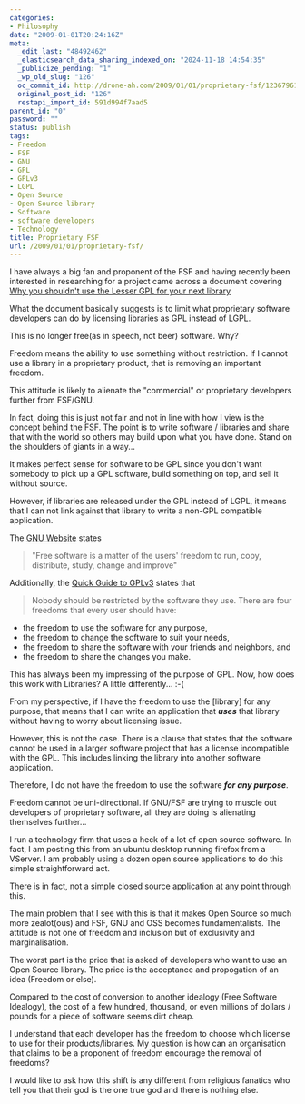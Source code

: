 ```yaml
---
categories:
- Philosophy
date: "2009-01-01T20:24:16Z"
meta:
  _edit_last: "48492462"
  _elasticsearch_data_sharing_indexed_on: "2024-11-18 14:54:35"
  _publicize_pending: "1"
  _wp_old_slug: "126"
  oc_commit_id: http://drone-ah.com/2009/01/01/proprietary-fsf/1236796134
  original_post_id: "126"
  restapi_import_id: 591d994f7aad5
parent_id: "0"
password: ""
status: publish
tags:
- Freedom
- FSF
- GNU
- GPL
- GPLv3
- LGPL
- Open Source
- Open Source library
- Software
- software developers
- Technology
title: Proprietary FSF
url: /2009/01/01/proprietary-fsf/
---
```


I have always a big fan and proponent of the FSF and having recently been
interested in researching for a project came across a document covering
[Why you shouldn\'t use the Lesser GPL for your next library](http://www.gnu.org/licenses/why-not-lgpl.html "Why Not LGPL")

What the document basically suggests is to limit what proprietary software
developers can do by licensing libraries as GPL instead of LGPL.

This is no longer free(as in speech, not beer) software. Why?

Freedom means the ability to use something without restriction. If I cannot use
a library in a proprietary product, that is removing an important freedom.

This attitude is likely to alienate the \"commercial\" or proprietary developers
further from FSF/GNU.

<!--more-->

In fact, doing this is just not fair and not in line with how I view is the
concept behind the FSF. The point is to write software / libraries and share
that with the world so others may build upon what you have done. Stand on the
shoulders of giants in a way\...

It makes perfect sense for software to be GPL since you don\'t want somebody to
pick up a GPL software, build something on top, and sell it without source.

However, if libraries are released under the GPL instead of LGPL, it means that
I can not link against that library to write a non-GPL compatible application.

The [GNU Website](http://www.gnu.org/ "The GNU Operating Sytem") states

> \"Free software is a matter of the users\' freedom to run, copy, distribute,
> study, change and improve\"

Additionally, the
[Quick Guide to GPLv3](http://www.gnu.org/licenses/quick-guide-gplv3.html "A Quick Guide To GPLv3")
states that

> Nobody should be restricted by the software they use. There are four freedoms
> that every user should have:

- the freedom to use the software for any purpose,
- the freedom to change the software to suit your needs,
- the freedom to share the software with your friends and neighbors, and
- the freedom to share the changes you make.

This has always been my impressing of the purpose of GPL. Now, how does this
work with Libraries? A little differently\... :-(

From my perspective, if I have the freedom to use the \[library\] for any
purpose, that means that I can write an application that **_uses_** that library
without having to worry about licensing issue.

However, this is not the case. There is a clause that states that the software
cannot be used in a larger software project that has a license incompatible with
the GPL. This includes linking the library into another software application.

Therefore, I do not have the freedom to use the software **_for any purpose_**.

Freedom cannot be uni-directional. If GNU/FSF are trying to muscle out
developers of proprietary software, all they are doing is alienating themselves
further\...

I run a technology firm that uses a heck of a lot of open source software. In
fact, I am posting this from an ubuntu desktop running firefox from a VServer. I
am probably using a dozen open source applications to do this simple
straightforward act.

There is in fact, not a simple closed source application at any point through
this.

The main problem that I see with this is that it makes Open Source so much more
zealot(ous) and FSF, GNU and OSS becomes fundamentalists. The attitude is not
one of freedom and inclusion but of exclusivity and marginalisation.

The worst part is the price that is asked of developers who want to use an Open
Source library. The price is the acceptance and propogation of an idea (Freedom
or else).

Compared to the cost of conversion to another idealogy (Free Software Idealogy),
the cost of a few hundred, thousand, or even millions of dollars / pounds for a
piece of software seems dirt cheap.

I understand that each developer has the freedom to choose which license to use
for their products/libraries. My question is how can an organisation that claims
to be a proponent of freedom encourage the removal of freedoms?

I would like to ask how this shift is any different from religious fanatics who
tell you that their god is the one true god and there is nothing else.
